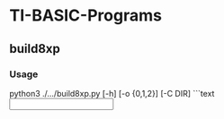 # TI-BASIC-Programs

## build8xp

### Usage

python3 ./.../build8xp.py [-h] [-o {0,1,2}] [-C DIR] ```text
<input> <output>
```
